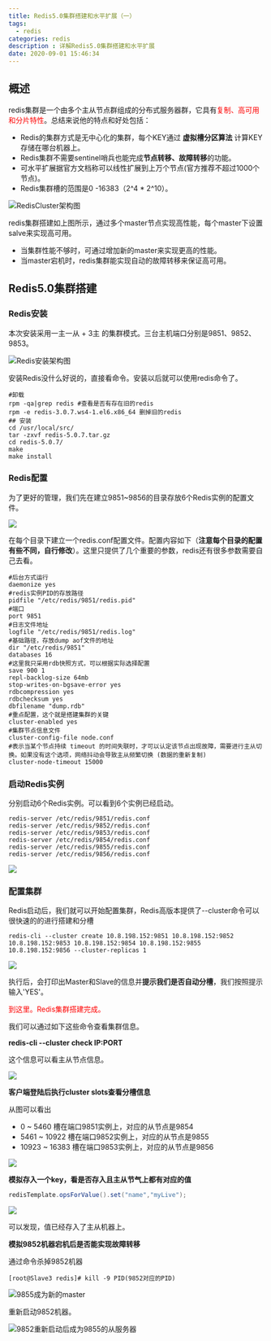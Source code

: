 ```yaml
---
title: Redis5.0集群搭建和水平扩展（一）
tags:
  - redis
categories: redis
description : 详解Redis5.0集群搭建和水平扩展
date: 2020-09-01 15:46:34
---
```


## 概述

redis集群是一个由多个主从节点群组成的分布式服务器群，它具有<font color=red>复制、高可用和分片特性</font>。总结来说他的特点和好处包括：

- Redis的集群方式是无中心化的集群，每个KEY通过 **虚拟槽分区算法** 计算KEY存储在哪台机器上。
- Redis集群不需要sentinel哨兵也能完成**节点转移、故障转移**的功能。
- 可水平扩展据官方文档称可以线性扩展到上万个节点(官方推荐不超过1000个节点)。
- Redis集群槽的范围是0 -16383（2^4 * 2^10）。

![RedisCluster架构图](redis-cluster-build/1.png)

redis集群搭建如上图所示，通过多个master节点实现高性能，每个master下设置salve来实现高可用。
- 当集群性能不够时，可通过增加新的master来实现更高的性能。
- 当master宕机时，redis集群能实现自动的故障转移来保证高可用。

## Redis5.0集群搭建

### Redis安装
本次安装采用一主一从 + 3主 的集群模式。三台主机端口分别是9851、9852、9853。

![Redis安装架构图](redis-cluster-build/2.png)

安装Redis没什么好说的，直接看命令。安装以后就可以使用redis命令了。

```shell
#卸载
rpm -qa|grep redis #查看是否有存在旧的redis
rpm -e redis-3.0.7.ws4-1.el6.x86_64 删掉旧的redis
## 安装
cd /usr/local/src/
tar -zxvf redis-5.0.7.tar.gz
cd redis-5.0.7/
make
make install
```
### Redis配置
为了更好的管理，我们先在建立9851~9856的目录存放6个Redis实例的配置文件。

![](redis-cluster-build/3.png)

在每个目录下建立一个redis.conf配置文件。配置内容如下（**注意每个目录的配置有些不同，自行修改**）。这里只提供了几个重要的参数，redis还有很多参数需要自己去看。
```shell
#后台方式运行
daemonize yes
#redis实例PID的存放路径
pidfile "/etc/redis/9851/redis.pid"
#端口
port 9851
#日志文件地址
logfile "/etc/redis/9851/redis.log"
#基础路径，存放dump aof文件的地址
dir "/etc/redis/9851"
databases 16
#这里我只采用rdb快照方式，可以根据实际选择配置
save 900 1
repl-backlog-size 64mb
stop-writes-on-bgsave-error yes
rdbcompression yes
rdbchecksum yes
dbfilename "dump.rdb"
#重点配置，这个就是搭建集群的关键
cluster-enabled yes
#集群节点信息文件
cluster-config-file node.conf
#表示当某个节点持续 timeout 的时间失联时，才可以认定该节点出现故障，需要进行主从切换。如果没有这个选项，网络抖动会导致主从频繁切换 (数据的重新复制)
cluster-node-timeout 15000
```
### 启动Redis实例
分别启动6个Redis实例。可以看到6个实例已经启动。

```shell
redis-server /etc/redis/9851/redis.conf
redis-server /etc/redis/9852/redis.conf
redis-server /etc/redis/9853/redis.conf
redis-server /etc/redis/9854/redis.conf
redis-server /etc/redis/9855/redis.conf
redis-server /etc/redis/9856/redis.conf
```

![](redis-cluster-build/4.png)

### 配置集群

Redis启动后，我们就可以开始配置集群，Redis高版本提供了--cluster命令可以很快速的的进行搭建和分槽

```
redis-cli --cluster create 10.8.198.152:9851 10.8.198.152:9852 10.8.198.152:9853 10.8.198.152:9854 10.8.198.152:9855 10.8.198.152:9856 --cluster-replicas 1
```

![](redis-cluster-build/5.png)

执行后，会打印出Master和Slave的信息并**提示我们是否自动分槽**，我们按照提示输入'YES'。

<font color=red>到这里。Redis集群搭建完成。</font>

我们可以通过如下这些命令查看集群信息。

**redis-cli --cluster check IP:PORT**

这个信息可以看主从节点信息。

![](redis-cluster-build/7.png)

**客户端登陆后执行cluster slots查看分槽信息**

从图可以看出

- 0 ~ 5460 槽在端口9851实例上，对应的从节点是9854
- 5461 ~ 10922 槽在端口9852实例上，对应的从节点是9855
- 10923 ~ 16383 槽在端口9853实例上，对应的从节点是9856

![](redis-cluster-build/6.png)

**模拟存入一个key，看是否存入且主从节气上都有对应的值**

```java
redisTemplate.opsForValue().set("name","myLive");
```

![](redis-cluster-build/8.png)

可以发现，值已经存入了主从机器上。

**模拟9852机器宕机后是否能实现故障转移**

通过命令杀掉9852机器

```
[root@Slave3 redis]# kill -9 PID(9852对应的PID)
```

![9855成为新的master](redis-cluster-build/9.png)

重新启动9852机器。

![9852重新启动后成为9855的从服务器](redis-cluster-build/10.png)